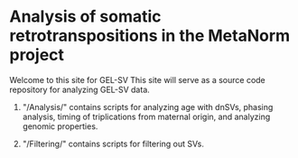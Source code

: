 # Analysis of somatic retrotranspositions in the MetaNorm project

Welcome to this site for GEL-SV This site will serve as a source code repository for analyzing GEL-SV data. 

1. "/Analysis/" contains scripts for analyzing age with dnSVs, phasing analysis, timing of triplications from maternal origin, and analyzing genomic properties.

2. "/Filtering/" contains scripts for filtering out SVs.
